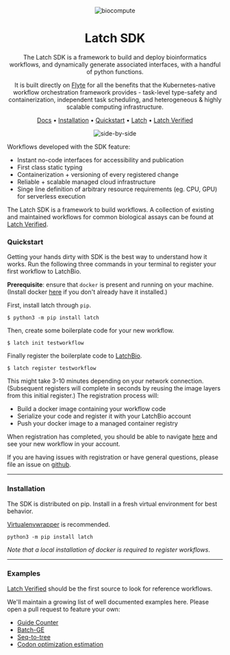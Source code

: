 <div align="center">

![biocompute](static/biocompute.png)

# Latch SDK

The Latch SDK is a framework to build and deploy bioinformatics workflows, and
dynamically generate associated interfaces, with a handful of python functions.

It is built directly on [Flyte](https://docs.flyte.org) for all the benefits that the Kubernetes-native
workflow orchestration framework provides - task-level type-safety and
containerization, independent task scheduling, and heterogeneous & highly
scalable computing infrastructure.

[Docs](https://docs.latch.bio) • [Installation](#installation) •
[Quickstart](#configuration) • [Latch](https://latch.bio) • [Latch Verified](https://github.com/latch-verified)


![side-by-side](static/side-by-side.png)

</div>

Workflows developed with the SDK feature:

  * Instant no-code interfaces for accessibility and publication
  * First class static typing
  * Containerization + versioning of every registered change
  * Reliable + scalable managed cloud infrastructure
  * Singe line definition of arbitrary resource requirements (eg. CPU, GPU) for serverless execution

The Latch SDK is a framework to build workflows. A collection of existing and
maintained workflows for common biological assays can be found at [Latch
Verified](https://github.com/latch-verified).

### Quickstart

Getting your hands dirty with SDK is the best way to understand how it works.
Run the following three commands in your terminal to register your first
workflow to LatchBio.

**Prerequisite**: ensure that `docker` is present and running on your machine. 
(Install docker [here](https://docs.docker.com/get-docker/) if you don't already
have it installed.)

First, install latch through `pip`.

```
$ python3 -m pip install latch
```

Then, create some boilerplate code for your new workflow.

```
$ latch init testworkflow
```

Finally register the boilerplate code to [LatchBio](latch.bio).

```
$ latch register testworkflow
```

This might take 3-10 minutes depending on your network connection. (Subsequent
registers will complete in seconds by reusing the image layers from this initial
register.) The registration process will:

  * Build a docker image containing your workflow code
  * Serialize your code and register it with your LatchBio account
  * Push your docker image to a managed container registry

When registration has completed, you should be able to navigate
[here](https://console.latch.bio/workflows) and see your new workflow in your
account.

If you are having issues with registration or have general questions, please
file an issue on [github](https://github.com/latchbio/latch).

---

### Installation

The SDK is distributed on pip. Install in a fresh virtual environment for best
behavior. 

[Virtualenvwrapper]() is recommended.

```
python3 -m pip install latch
```

_Note that a local installation of docker is required to register workflows_.

---

### Examples

[Latch Verified](https://github.com/latch-verified) should be the first source
to look for reference workflows.

We'll maintain a growing list of well documented examples here. Please open a
pull request to feature your own:

  * [Guide Counter](https://github.com/latchbio/wf-guide_counter)
  * [Batch-GE](https://github.com/latchbio/wf-batch_ge)
  * [Seq-to-tree](https://github.com/JLSteenwyk/latch_wf_seq_to_tree)
  * [Codon optimization estimation](https://github.com/JLSteenwyk/latch_wf_codon_optimization)
